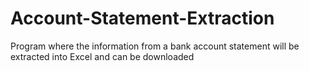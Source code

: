 # Account-Statement-Extraction
Program where the information from a bank account statement will be extracted into Excel and can be downloaded
